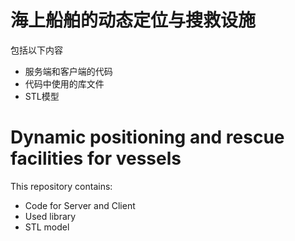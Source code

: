 # 海上船舶的动态定位与搜救设施
包括以下内容
- 服务端和客户端的代码
- 代码中使用的库文件
- STL模型

# Dynamic positioning and rescue facilities for vessels
This repository contains:
- Code for Server and Client
- Used library
- STL model
